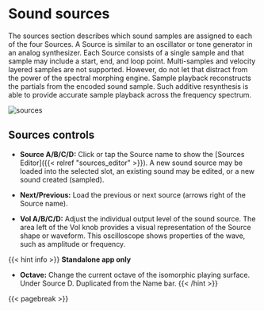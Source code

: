 # Sound sources

The sources section describes which sound samples are assigned to each of the four Sources. A Source is similar to an oscillator or tone generator in an analog synthesizer. Each Source consists of a single sample and that sample may include a start, end, and loop point. Multi-samples and velocity layered samples are not supported. However, do not let that distract from the power of the spectral morphing engine. Sample playback reconstructs the partials from the encoded sound sample. Such additive resynthesis is able to provide accurate sample playback across the frequency spectrum. 

![sources](/images/sources.png)

## Sources controls

* **Source A/B/C/D:** Click or tap the Source name to show the [Sources Editor]({{< relref "sources_editor" >}}). A new sound source may be loaded into the selected slot, an existing sound may be edited, or a new sound created (sampled).

* **Next/Previous:** Load the previous or next source (arrows right of the Source name).

* **Vol A/B/C/D:** Adjust the individual output level of the sound source.
  The area left of the Vol knob provides a visual representation of the Source shape or waveform. This oscilloscope shows properties of the wave, such as amplitude or frequency.

{{< hint info >}}
**Standalone app only**  
* **Octave:** Change the current octave of the isomorphic playing surface. Under Source D. Duplicated from the Name bar.
{{< /hint >}}

{{< pagebreak >}}
